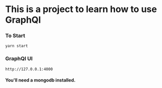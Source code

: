 # This is a project to learn how to use GraphQl

### To Start
`yarn start`

### GraphQl UI
`http://127.0.0.1:4000`

#### You'll need a mongodb installed.

